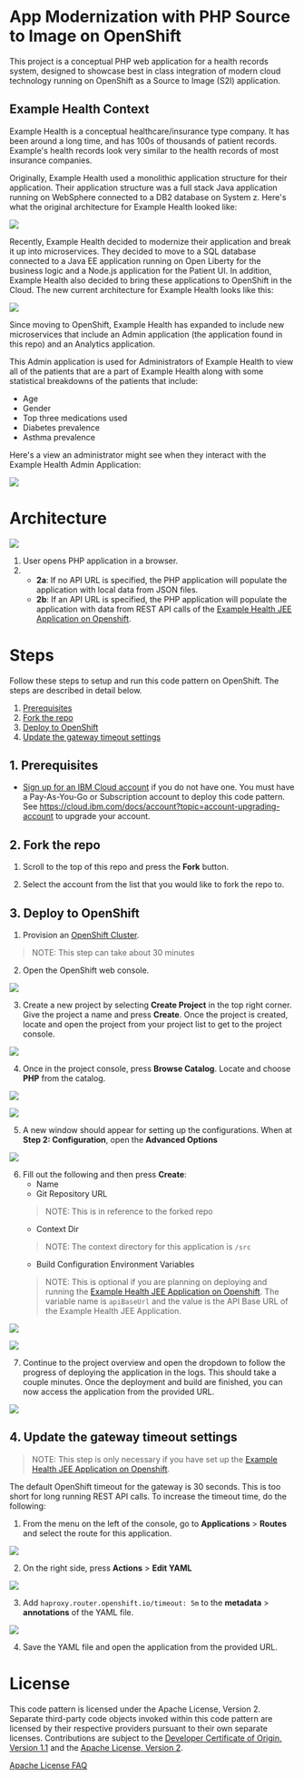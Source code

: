 # App Modernization with PHP Source to Image on OpenShift

This project is a conceptual PHP web application for a health records system, designed to showcase best in class integration of modern cloud technology running on OpenShift as a Source to Image (S2I) application.

## Example Health Context

Example Health is a conceptual healthcare/insurance type company. It has been around a long time, and has 100s of thousands of patient records. Example's health records look very similar to the health records of most insurance companies.

Originally, Example Health used a monolithic application structure for their application. Their application structure was a full stack Java application running on WebSphere connected to a DB2 database on System z. Here's what the original architecture for Example Health looked like: 

![](readme_images/original_architecture.png)

Recently, Example Health decided to modernize their application and break it up into microservices. They decided to move to a SQL database connected to a Java EE application running on Open Liberty for the business logic and a Node.js application for the Patient UI. In addition, Example Health also decided to bring these applications to OpenShift in the Cloud. The new current architecture for Example Health looks like this: 

![](readme_images/new_architecture.png)

Since moving to OpenShift, Example Health has expanded to include new microservices that include an Admin application (the application found in this repo) and an Analytics application.

This Admin application is used for Administrators of Example Health to view all of the patients that are a part of Example Health along with some statistical breakdowns of the patients that include:

* Age
* Gender
* Top three medications used
* Diabetes prevalence 
* Asthma prevalence 

Here's a view an administrator might see when they interact with the Example Health Admin Application:

![](readme_images/screenshot.png)

# Architecture

![](readme_images/architecture.png)

1. User opens PHP application in a browser.
2. 
	* **2a**: If no API URL is specified, the PHP application will populate the application with local data from JSON files.
	* **2b**: If an API URL is specified, the PHP application will populate the application with data from REST API calls of the [Example Health JEE Application on Openshift](https://github.com/IBM/summit-jee-openshift).

# Steps

Follow these steps to setup and run this code pattern on OpenShift. The steps are described in detail below.

1. [Prerequisites](#1-prerequisites)
2. [Fork the repo](#2-fork-the-repo)
3. [Deploy to OpenShift](#3-deploy-to-openshift)
4. [Update the gateway timeout settings](#4-update-the-gateway-timeout-settings)

## 1. Prerequisites

* [Sign up for an IBM Cloud account](https://cloud.ibm.com/docs/account?topic=account-signup) if you do not have one. You must have a Pay-As-You-Go or Subscription account to deploy this code pattern. See https://cloud.ibm.com/docs/account?topic=account-upgrading-account to upgrade your account.

## 2. Fork the repo

1. Scroll to the top of this repo and press the **Fork** button.

2. Select the account from the list that you would like to fork the repo to.

## 3. Deploy to OpenShift

1. Provision an [OpenShift Cluster](https://cloud.ibm.com/kubernetes/catalog/openshiftcluster).
> NOTE: This step can take about 30 minutes

2. Open the OpenShift web console.

![](readme_images/cluster.png)

3. Create a new project by selecting **Create Project** in the top right corner. Give the project a name and press **Create**. Once the project is created, locate and open the project from your project list to get to the project console.

![](readme_images/create_project.png)

4. Once in the project console, press **Browse Catalog**. Locate and choose **PHP** from the catalog.

![](readme_images/browse_catalog.png)

![](readme_images/php_option.png)

5. A new window should appear for setting up the configurations. When at **Step 2: Configuration**, open the **Advanced Options**

![](readme_images/advanced_options.png)

6. Fill out the following and then press **Create**:
	* Name
	* Git Repository URL
	> NOTE: This is in reference to the forked repo
	* Context Dir
	> NOTE: The context directory for this application is `/src`
	* Build Configuration Environment Variables
	> NOTE: This is optional if you are planning on deploying and running the [Example Health JEE Application on Openshift](https://github.com/IBM/summit-jee-openshift). The variable name is `apiBaseUrl` and the value is the API Base URL of the Example Health JEE Application.

![](readme_images/configurations.png)

![](readme_images/environment_variable.png)

7. Continue to the project overview and open the dropdown to follow the progress of deploying the application in the logs. This should take a couple minutes. Once the deployment and build are finished, you can now access the application from the provided URL.

![](readme_images/application_url.png)

## 4. Update the gateway timeout settings

> NOTE: This step is only necessary if you have set up the [Example Health JEE Application on Openshift](https://github.com/IBM/summit-jee-openshift).

The default OpenShift timeout for the gateway is 30 seconds. This is too short for long running REST API calls. To increase the timeout time, do the following: 

1. From the menu on the left of the console, go to **Applications** > **Routes** and select the route for this application.

![](readme_images/routes.png)

2. On the right side, press **Actions** > **Edit YAML**

![](readme_images/edit_yaml.png)

3. Add `haproxy.router.openshift.io/timeout: 5m` to the **metadata** > **annotations** of the YAML file.

![](readme_images/yaml.png)

4. Save the YAML file and open the application from the provided URL.

# License

This code pattern is licensed under the Apache License, Version 2. Separate third-party code objects invoked within this code pattern are licensed by their respective providers pursuant to their own separate licenses. Contributions are subject to the [Developer Certificate of Origin, Version 1.1](https://developercertificate.org/) and the [Apache License, Version 2](https://www.apache.org/licenses/LICENSE-2.0.txt).

[Apache License FAQ](https://www.apache.org/foundation/license-faq.html#WhatDoesItMEAN)
